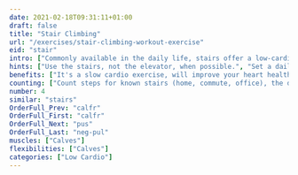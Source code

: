 ```yaml
---
date: 2021-02-18T09:31:11+01:00
draft: false
title: "Stair Climbing"
url: "/exercises/stair-climbing-workout-exercise"
eid: "stair"
intro: ["Commonly available in the daily life, stairs offer a low-cardio exercise, easy to do without any planning or even sportswear.."]
hints: ["Use the stairs, not the elevator, when possible.", "Set a daily goal for climbing floors.", "Use the stairs as a warmup exercise."]
benefits: ["It's a slow cardio exercise, will improve your heart health.", "Builds endurance.", "Effectively burns calories, helps reducing weight."]
counting: ["Count steps for known stairs (home, commute, office), the define a monthly goal of steps.", "Set a minimum of daily floors to climb.", "Measure or assume the height of floors, define how many are needed to climb the Everest, set such goal for a given period.", "If you don't have a smartwatch to count stairs: in a controlled environment put a basket on the ground floor with small objects inside, take one upstairs every time you climb, and count the results in the end of the day."]
number: 4
similar: "stairs"
OrderFull_Prev: "calfr"
OrderFull_First: "calfr"
OrderFull_Next: "pus"
OrderFull_Last: "neg-pul"
muscles: ["Calves"]
flexibilities: ["Calves"]
categories: ["Low Cardio"]
---
```

